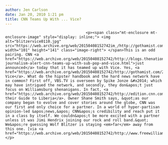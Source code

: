 ```yaml
---
author: Jen Carlson
date: Jan 20, 2010 1:21 pm
title: CNN Teams Up With ... Vice?
---
```


	
										<p><span class="mt-enclosure mt-enclosure-image" style="display: inline;"> <img alt="blitzervice0110.jpg" src="https://web.archive.org/web/20150408152742im_/http://gothamist.com/attachments/arts_jen/blitzervice0110.jpg" width="101" height="141" class="image-right"> </span>This is an odd pairing. CNN <a href="https://web.archive.org/web/20150408152742/http://blogs.thenational.ae/mixed_media/2010/01/hipster-journalism-alert-cnn-teams-up-with-sub-pop-and-vice.html">just announced</a> today that it has teamed up with Vice. Yes, <a href="https://web.archive.org/web/20150408152742/http://gothamist.com/2009/11/02/wtf_happened_at_the_vice_party.php">that Vice</a>. What do the hipster handbook and the hard news network have in common? First off, VBS.TV is overseen by Spike Jonze &#x2014; which may have intrigued the network, and secondly, they don&apos;t just focus on Williamsburg shenanigans. In fact, <a href="https://web.archive.org/web/20150408152742/http://edition.cnn.com/2010/WORLD/africa/01/18/vbs.liberia/">here&apos;s their Guide to Liberia</a>. Owner Shane Smith says, &quot;as our company began to evolve and cover stories around the globe, CNN was our first and only choice for a partner. In a world of hyper-partisan opinion-led &apos;news,&apos; CNN&apos;s credibility and reach put it in a class by itself. We couldn&apos;t be more excited with a partner unless it was Jimi Hendrix joining our rock and roll band.&quot; We&apos;re guessing Wolf Blitzer is staying <em>far</em> away from this one. [via <a href="https://web.archive.org/web/20150408152742/http://www.freewilliamsburg.com/archives/2010/01/cnn_teams_up_wi.html">FreeWilliamsburg</a>]</p>					
										
									
				